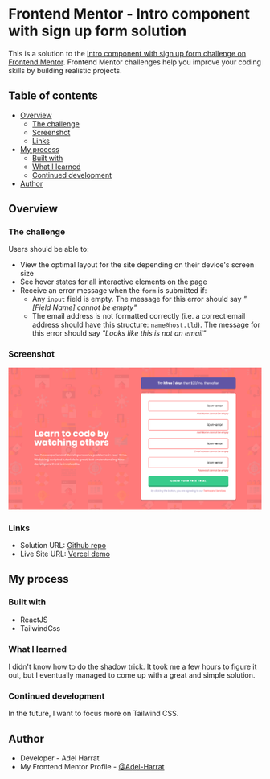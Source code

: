 # Frontend Mentor - Intro component with sign up form solution

This is a solution to the [Intro component with sign up form challenge on Frontend Mentor](https://www.frontendmentor.io/challenges/intro-component-with-signup-form-5cf91bd49edda32581d28fd1). Frontend Mentor challenges help you improve your coding skills by building realistic projects.

## Table of contents

- [Overview](#overview)
  - [The challenge](#the-challenge)
  - [Screenshot](#screenshot)
  - [Links](#links)
- [My process](#my-process)
  - [Built with](#built-with)
  - [What I learned](#what-i-learned)
  - [Continued development](#continued-development)
- [Author](#author)

## Overview

### The challenge

Users should be able to:

- View the optimal layout for the site depending on their device's screen size
- See hover states for all interactive elements on the page
- Receive an error message when the `form` is submitted if:
  - Any `input` field is empty. The message for this error should say _"[Field Name] cannot be empty"_
  - The email address is not formatted correctly (i.e. a correct email address should have this structure: `name@host.tld`). The message for this error should say _"Looks like this is not an email"_

### Screenshot

![](./screenshot.png)

### Links

- Solution URL: [Github repo](https://github.com/Adel-Harrat/FM-Intro-component-with-sign-up-form)
- Live Site URL: [Vercel demo](https://fm-intro-component-with-sign-up-form-weld.vercel.app/)

## My process

### Built with

- ReactJS
- TailwindCss

### What I learned

I didn't know how to do the shadow trick. It took me a few hours to figure it out, but I eventually managed to come up with a great and simple solution.

### Continued development

In the future, I want to focus more on Tailwind CSS.

## Author

- Developer - Adel Harrat
- My Frontend Mentor Profile - [@Adel-Harrat](https://www.frontendmentor.io/profile/Adel-Harrat)
